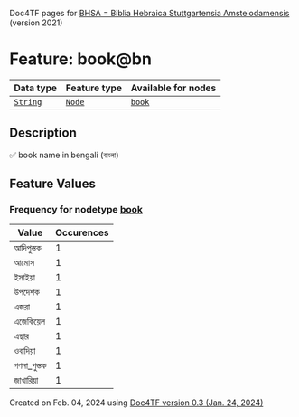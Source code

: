 Doc4TF pages for [BHSA = Biblia Hebraica Stuttgartensia Amstelodamensis](https://github.com/etcbc/BHSA/tree/master/tf) (version 2021)
# Feature: book@bn
Data type|Feature type|Available for nodes
---|---|---
[`String`](featurebydatatype.md#string)|[`Node`](featurebytype.md#node)| [`book`](featurebynodetype.md#book) 
## Description
✅ book name in bengali (বাংলা)
## Feature Values
### Frequency for nodetype [book](featurebynodetype.md#book)
Value|Occurences
---|---
আদিপুস্তক|1
আমোস|1
ইসাইয়া|1
উপদেশক|1
এজরা|1
এজেকিয়েল|1
এস্থার|1
ওবাদিয়া|1
গণনা_পুস্তক|1
জাখারিয়া|1
 

Created on Feb. 04, 2024 using [Doc4TF  version 0.3 (Jan. 24, 2024)](https://github.com/tonyjurg/Doc4TF) 